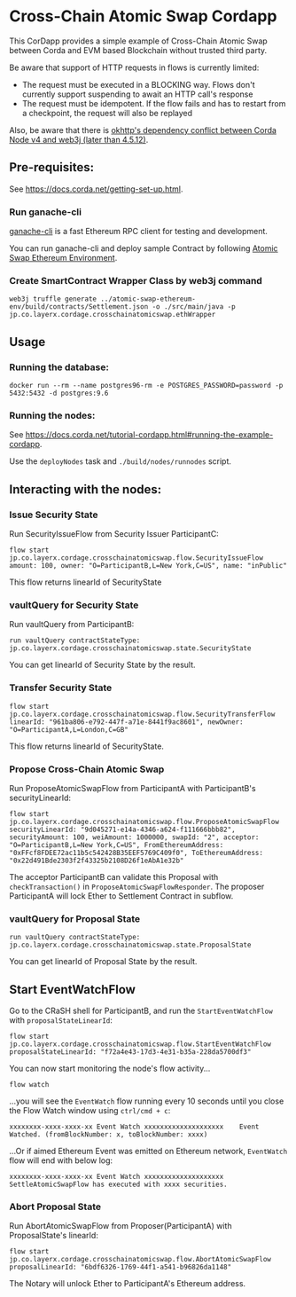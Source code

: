 # Cross-Chain Atomic Swap Cordapp
This CorDapp provides a simple example of Cross-Chain Atomic Swap between Corda and EVM based Blockchain without trusted third party.

Be aware that support of HTTP requests in flows is currently limited:

- The request must be executed in a BLOCKING way. Flows don't currently support suspending to await an HTTP call's response
- The request must be idempotent. If the flow fails and has to restart from a checkpoint, the request will also be replayed

Also, be aware that there is [okhttp's dependency conflict between Corda Node v4 and web3j (later than 4.5.12)](https://github.com/web3j/web3j/issues/1167).


## Pre-requisites:
  
See https://docs.corda.net/getting-set-up.html.

### Run ganache-cli
[ganache-cli](https://github.com/trufflesuite/ganache-cli) is a fast Ethereum RPC client for testing and development.

You can run ganache-cli and deploy sample Contract by following [Atomic Swap Ethereum Environment](../atomic-swap-ethereum-env/README.md).

### Create SmartContract Wrapper Class by web3j command
 
```
web3j truffle generate ../atomic-swap-ethereum-env/build/contracts/Settlement.json -o ./src/main/java -p jp.co.layerx.cordage.crosschainatomicswap.ethWrapper
```

## Usage

### Running the database:
```
docker run --rm --name postgres96-rm -e POSTGRES_PASSWORD=password -p 5432:5432 -d postgres:9.6
```

### Running the nodes:

See https://docs.corda.net/tutorial-cordapp.html#running-the-example-cordapp.

Use the `deployNodes` task and `./build/nodes/runnodes` script.

## Interacting with the nodes:

### Issue Security State
Run SecurityIssueFlow from Security Issuer ParticipantC:

```
flow start jp.co.layerx.cordage.crosschainatomicswap.flow.SecurityIssueFlow amount: 100, owner: "O=ParticipantB,L=New York,C=US", name: "inPublic"
```
This flow returns linearId of SecurityState

### vaultQuery for Security State
Run vaultQuery from ParticipantB:

```
run vaultQuery contractStateType: jp.co.layerx.cordage.crosschainatomicswap.state.SecurityState
```
You can get linearId of Security State by the result.

### Transfer Security State

```
flow start jp.co.layerx.cordage.crosschainatomicswap.flow.SecurityTransferFlow linearId: "961ba806-e792-447f-a71e-8441f9ac8601", newOwner: "O=ParticipantA,L=London,C=GB"
```

This flow returns linearId of SecurityState.

### Propose Cross-Chain Atomic Swap
Run ProposeAtomicSwapFlow from ParticipantA with ParticipantB's securityLinearId:

```
flow start jp.co.layerx.cordage.crosschainatomicswap.flow.ProposeAtomicSwapFlow securityLinearId: "9d045271-e14a-4346-a624-f111666bbb82", securityAmount: 100, weiAmount: 1000000, swapId: "2", acceptor: "O=ParticipantB,L=New York,C=US", FromEthereumAddress: "0xFFcf8FDEE72ac11b5c542428B35EEF5769C409f0", ToEthereumAddress: "0x22d491Bde2303f2f43325b2108D26f1eAbA1e32b"
```

The acceptor ParticipantB can validate this Proposal with `checkTransaction()` in `ProposeAtomicSwapFlowResponder`.
The proposer ParticipantA will lock Ether to Settlement Contract in subflow.

### vaultQuery for Proposal State
```
run vaultQuery contractStateType: jp.co.layerx.cordage.crosschainatomicswap.state.ProposalState
```

You can get linearId of Proposal State by the result.

## Start EventWatchFlow

Go to the CRaSH shell for ParticipantB, and run the `StartEventWatchFlow` with `proposalStateLinearId`:

    flow start jp.co.layerx.cordage.crosschainatomicswap.flow.StartEventWatchFlow proposalStateLinearId: "f72a4e43-17d3-4e31-b35a-228da5700df3"

You can now start monitoring the node's flow activity...

    flow watch

...you will see the `EventWatch` flow running every 10 seconds until you close the Flow Watch window using `ctrl/cmd + c`:

    xxxxxxxx-xxxx-xxxx-xx Event Watch xxxxxxxxxxxxxxxxxxxx    Event Watched. (fromBlockNumber: x, toBlockNumber: xxxx)

...Or if aimed Ethereum Event was emitted on Ethereum network, `EventWatch` flow will end with below log:

    xxxxxxxx-xxxx-xxxx-xx Event Watch xxxxxxxxxxxxxxxxxxxx    SettleAtomicSwapFlow has executed with xxxx securities.

### Abort Proposal State
Run AbortAtomicSwapFlow from Proposer(ParticipantA) with ProposalState's linearId:

```
flow start jp.co.layerx.cordage.crosschainatomicswap.flow.AbortAtomicSwapFlow proposalLinearId: "6bdf6326-1769-44f1-a541-b96826da1148"
```

The Notary will unlock Ether to ParticipantA's Ethereum address.
